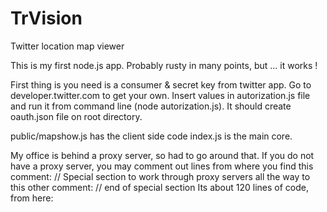 # TrVision
Twitter location map viewer

This is my first node.js app. Probably rusty in many points, but ... it works !

First thing is you need is a consumer & secret key from twitter app. Go to developer.twitter.com to get your own. 
Insert values in autorization.js file and run it from command line (node autorization.js). It should create oauth.json file on root directory.

public/mapshow.js has the client side code
index.js is the main core.

My office is behind a proxy server, so had to go around that. If you do not have a proxy server, you may comment out lines from where you find this comment:
// Special section to work through proxy servers
all the way to this other comment:
// end of special section
Its about 120 lines of code, from here: <script src="https://gist.github.com/matthias-christen/6beb3b4dda26bd6a221d.js"></script>
